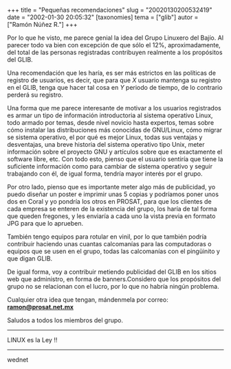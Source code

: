 +++
title = "Pequeñas recomendaciones"
slug = "20020130200532419"
date = "2002-01-30 20:05:32"
[taxonomies]
tema = ["glib"]
autor = ["Ramón Núñez R."]
+++

Por lo que he visto, me parece genial la idea del Grupo Linuxero del
Bajío. Al parecer todo va bien con excepción de que sólo el 12%,
aproximadamente, del total de las personas registradas contribuyen
realmente a los propósitos del GLIB.

<!-- more -->
Una recomendación que les haría, es ser más estrictos en las políticas
de registro de usuarios, es decir, que para que *X* usuario mantenga su
registro en el GLIB, tenga que hacer tal cosa en *Y* periodo de tiempo,
de lo contrario perderá su registro.

Una forma que me parece interesante de motivar a los usuarios
registrados es armar un tipo de información introductoria al sistema
operativo Linux, todo armado por temas, desde nivel novicio hasta
expertos, temas sobre cómo instalar las distribuciones más conocidas de
GNU/Linux, cómo migrar se sistema operativo, el por qué es mejor Linux,
todas sus ventajas y desventajas, una breve historia del sistema
operativo tipo Unix, meter información sobre el proyecto GNU y artículos
sobre que es exactamente el software libre, etc. Con todo esto, pienso
que el usuario sentiría que tiene la suficiente información como para
cambiar de sistema operativo y seguir trabajando con él, de igual forma,
tendría mayor interés por el grupo.

Por otro lado, pienso que es importante meter algo más de publicidad, yo
puedo diseñar un poster e imprimir unas 5 copias y podríamos poner unos
dos en Coral y yo pondría los otros en PROSAT, para que los clientes de
cada empresa se enteren de la existencia del grupo, los haría de tal
forma que queden fregones, y les enviaría a cada uno la vista previa en
formato JPG para que lo aprueben.

También tengo equipos para rotular en vinil, por lo que también podría
contribuir haciendo unas cuantas calcomanías para las computadoras o
equipos que se usen en el grupo, todas las calcomanías con el pingüinito
y que digan GLIB.

De igual forma, voy a contribuir metiendo publicidad del GLIB en los
sitios web que administro, en forma de banners.Considero que los
propósitos del grupo no se relacionan con el lucro, por lo que no habría
ningún problema.

Cualquier otra idea que tengan, mándenmela por correo:
**ramon@prosat.net.mx**

Saludos a todos los miembros del grupo.

------------------------------------------------------------------------

LINUX es la Ley !!

------------------------------------------------------------------------

wednet

